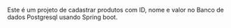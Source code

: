 Este é um projeto de cadastrar produtos com ID, nome e valor no Banco de dados Postgresql usando Spring boot.
